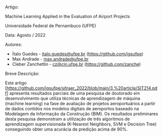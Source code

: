 Artigo:

Machine Learning Applied in the Evaluation of Airport Projects

Universidade Federal de Pernambuco (UFPE)

Data: Agosto / 2022

Autores:
*   Ítalo Guedes - italo.guedes@ufpe.br (https://github.com/igsufpe)
*   Max Andrade - max.andrade@ufpe.br 
*   Cleber Zanchettin - cz@cin.ufpe.br (https://github.com/zanche) 

Breve Descrição:

Este artigo [https://github.com/igsufpe/sitraer_2022/blob/main/3.%20article/SIT214.pdf] apresenta resultados parciais de uma pesquisa de doutorado em desenvolvimento que utiliza técnicas de aprendizagem de máquina (machine learning) na fase de avaliação de projetos aeroportuários a partir de dados contidos nos modelos digitais de aeroportos baseado na Modelagem da Informação da Construção (BIM). Os resultados preliminares desta pesquisa demonstram a utilização de três algoritmos de aprendizagem supervisionada (K-Nearest Neighbors, SVM e Decision Tree) conseguindo obter uma acurácia de predição acima de 90%.
